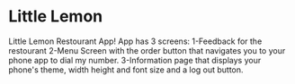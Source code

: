 # Little Lemon 
Little Lemon Restourant App!
App has 3 screens:
1-Feedback for the restourant
2-Menu Screen with the order button that navigates you to your phone app to dial my number.
3-Information page that displays your phone's theme, width height and font size and a log out button.
